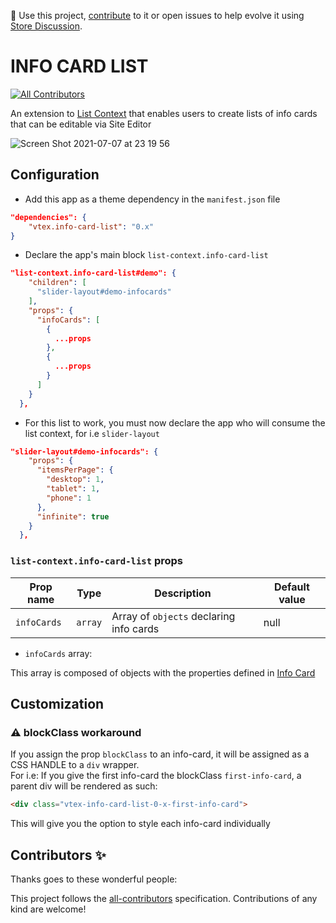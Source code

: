 📢 Use this project, [contribute](https://github.com/vtex-apps/info-card-list-context) to it or open issues to help evolve it using [Store Discussion](https://github.com/vtex-apps/store-discussion).

# INFO CARD LIST

<!-- DOCS-IGNORE:start -->
<!-- ALL-CONTRIBUTORS-BADGE:START - Do not remove or modify this section -->
[![All Contributors](https://img.shields.io/badge/all_contributors-0-orange.svg?style=flat-square)](#contributors-)
<!-- ALL-CONTRIBUTORS-BADGE:END -->
<!-- DOCS-IGNORE:end -->

An extension to [List Context](https://github.com/vtex-apps/list-context) that enables users to create lists of info cards that can be editable via Site Editor

![Screen Shot 2021-07-07 at 23 19 56](https://user-images.githubusercontent.com/50715158/124839073-fdfd2b00-df7f-11eb-8ebd-a009e3fd34b8.png)

## Configuration 

- Add this app as a theme dependency in the `manifest.json` file

```json
"dependencies": {
    "vtex.info-card-list": "0.x"
}
```

- Declare the app's main block `list-context.info-card-list`
```json
"list-context.info-card-list#demo": {
    "children": [
      "slider-layout#demo-infocards"
    ],
    "props": {
      "infoCards": [
        {
          ...props
        },
        {
          ...props
        }
      ]
    }
  },
```
- For this list to work, you must now declare the app who will consume the list context, for i.e `slider-layout`

```json
"slider-layout#demo-infocards": {
    "props": {
      "itemsPerPage": {
        "desktop": 1,
        "tablet": 1,
        "phone": 1
      },
      "infinite": true
    }
  },
```

### `list-context.info-card-list` props

| Prop name    | Type            | Description    | Default value     |
| ------------ | --------------- | -------------- | ---------- | 
| `infoCards`      | `array`       | Array of `objects` declaring info cards        | null        |


- `infoCards` array:

This array is composed of objects with the properties defined in [Info Card](https://github.com/vtex-apps/store-components/blob/master/docs/InfoCard.md)

## Customization

### ⚠️ blockClass workaround

If you assign the prop `blockClass` to an info-card, it will be assigned as a CSS HANDLE to a `div` wrapper.  
For i.e: If you give the first info-card the blockClass `first-info-card`, a parent div will be rendered as such:  
```html
<div class="vtex-info-card-list-0-x-first-info-card">
```
This will give you the option to style each info-card individually  

<!-- DOCS-IGNORE:start -->

## Contributors ✨

Thanks goes to these wonderful people:

<!-- ALL-CONTRIBUTORS-LIST:START - Do not remove or modify this section -->
<!-- prettier-ignore-start -->
<!-- markdownlint-disable -->
<!-- markdownlint-enable -->
<!-- prettier-ignore-end -->
<!-- ALL-CONTRIBUTORS-LIST:END -->

This project follows the [all-contributors](https://github.com/all-contributors/all-contributors) specification. Contributions of any kind are welcome!

<!-- DOCS-IGNORE:end -->
